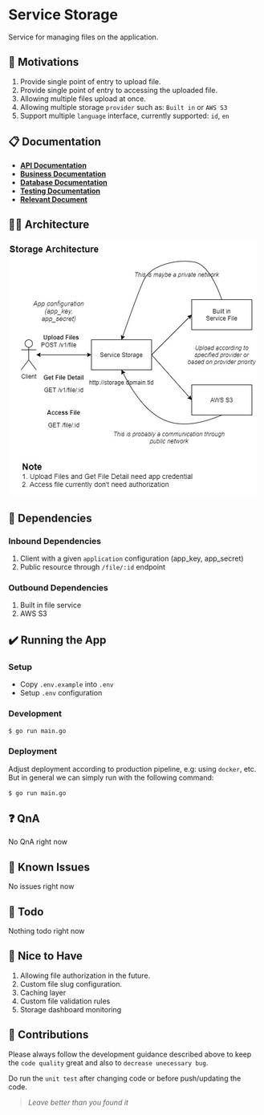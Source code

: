 # Service Storage
Service for managing files on the application.

## 🚀 Motivations
1. Provide single point of entry to upload file.
2. Provide single point of entry to accessing the uploaded file.
3. Allowing multiple files upload at once.
4. Allowing multiple storage `provider` such as: `Built in` or `AWS S3`
5. Support multiple `language` interface, currently supported: `id`, `en`

## 📋 Documentation
- [**API Documentation**](doc/API.md)
- [**Business Documentation**](doc/BUSINESS.md)
- [**Database Documentation**](doc/DATABASE.md)
- [**Testing Documentation**](doc/TESTING.md)
- [**Relevant Document**](doc/DOCUMENT.md)

## 👷🏻 Architecture
![System Architecture][architecture-image]

## 🖖 Dependencies
### Inbound Dependencies
1. Client with a given `application` configuration (app_key, app_secret)
2. Public resource through `/file/:id` endpoint

### Outbound Dependencies
1. Built in file service
2. AWS S3

## ✔️ Running the App

### Setup
- Copy `.env.example` into `.env`
- Setup `.env` configuration

### Development
```
$ go run main.go
```

### Deployment

Adjust deployment according to production pipeline, e.g: using `docker`, etc.
But in general we can simply run with the following command:

```
$ go run main.go
```

## ❓ QnA

No QnA right now

## 👀 Known Issues

No issues right now

## 💪 Todo

Nothing todo right now

## 🤩 Nice to Have
1. Allowing file authorization in the future.
2. Custom file slug configuration.
3. Caching layer
4. Custom file validation rules
5. Storage dashboard monitoring

## 💖 Contributions

Please always follow the development guidance described above to keep the `code quality` great and also to `decrease unecessary bug`. 

Do run the `unit test` after changing code or before push/updating the code.

> *Leave better than you found it*

[coverage-image]: asset/image/test-coverage.png?raw=true
[architecture-image]: asset/image/service-storage-architecture.jpg?raw=true